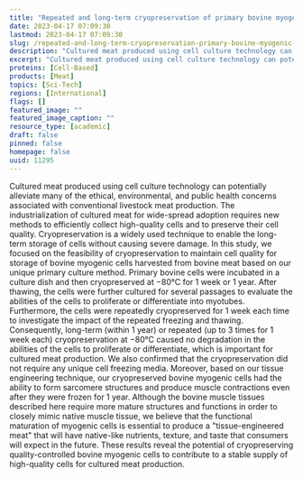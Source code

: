 ```yaml
---
title: "Repeated and long-term cryopreservation of primary bovine myogenic cells to maintain quality in biomimetic cultured meat"
date: 2023-04-17 07:09:30
lastmod: 2023-04-17 07:09:30
slug: /repeated-and-long-term-cryopreservation-primary-bovine-myogenic-cells-maintain-quality
description: "Cultured meat produced using cell culture technology can potentially alleviate many of the ethical, environmental, and public health concerns associated with conventional livestock meat production. The industrialization of cultured meat for wide-spread adoption requires new methods to efficiently collect high-quality cells and to preserve their cell quality. Cryopreservation is a widely used technique to enable the long-term storage of cells without causing severe damage."
excerpt: "Cultured meat produced using cell culture technology can potentially alleviate many of the ethical, environmental, and public health concerns associated with conventional livestock meat production. The industrialization of cultured meat for wide-spread adoption requires new methods to efficiently collect high-quality cells and to preserve their cell quality. Cryopreservation is a widely used technique to enable the long-term storage of cells without causing severe damage."
proteins: [Cell-Based]
products: [Meat]
topics: [Sci-Tech]
regions: [International]
flags: []
featured_image: ""
featured_image_caption: ""
resource_type: [academic]
draft: false
pinned: false
homepage: false
uuid: 11295
---
```

Cultured meat produced using cell culture technology can potentially
alleviate many of the ethical, environmental, and public health concerns
associated with conventional livestock meat production. The
industrialization of cultured meat for wide-spread adoption requires new
methods to efficiently collect high-quality cells and to preserve their
cell quality. Cryopreservation is a widely used technique to enable the
long-term storage of cells without causing severe damage. In this study,
we focused on the feasibility of cryopreservation to maintain cell
quality for storage of bovine myogenic cells harvested from bovine meat
based on our unique primary culture method. Primary bovine cells were
incubated in a culture dish and then cryopreserved at −80°C for 1 week
or 1 year. After thawing, the cells were further cultured for several
passages to evaluate the abilities of the cells to proliferate or
differentiate into myotubes. Furthermore, the cells were repeatedly
cryopreserved for 1 week each time to investigate the impact of the
repeated freezing and thawing. Consequently, long-term (within 1 year)
or repeated (up to 3 times for 1 week each) cryopreservation at −80°C
caused no degradation in the abilities of the cells to proliferate or
differentiate, which is important for cultured meat production. We also
confirmed that the cryopreservation did not require any unique cell
freezing media. Moreover, based on our tissue engineering technique, our
cryopreserved bovine myogenic cells had the ability to form sarcomere
structures and produce muscle contractions even after they were frozen
for 1 year. Although the bovine muscle tissues described here require
more mature structures and functions in order to closely mimic native
muscle tissue, we believe that the functional maturation of myogenic
cells is essential to produce a "tissue-engineered meat" that will have
native-like nutrients, texture, and taste that consumers will expect in
the future. These results reveal the potential of cryopreserving
quality-controlled bovine myogenic cells to contribute to a stable
supply of high-quality cells for cultured meat production.
